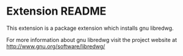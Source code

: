 # Extension README

This extension is a package extension which installs gnu libredwg.

For more information about gnu libredwg visit the project website at
http://www.gnu.org/software/libredwg/


